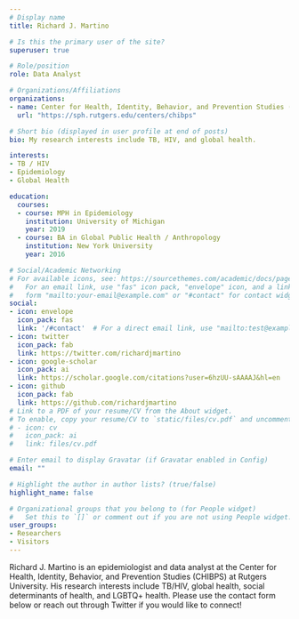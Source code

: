```yaml
---
# Display name
title: Richard J. Martino

# Is this the primary user of the site?
superuser: true

# Role/position
role: Data Analyst

# Organizations/Affiliations
organizations:
- name: Center for Health, Identity, Behavior, and Prevention Studies (CHIBPS)
  url: "https://sph.rutgers.edu/centers/chibps"

# Short bio (displayed in user profile at end of posts)
bio: My research interests include TB, HIV, and global health.

interests:
- TB / HIV
- Epidemiology
- Global Health

education:
  courses:
  - course: MPH in Epidemiology
    institution: University of Michigan
    year: 2019
  - course: BA in Global Public Health / Anthropology
    institution: New York University
    year: 2016

# Social/Academic Networking
# For available icons, see: https://sourcethemes.com/academic/docs/page-builder/#icons
#   For an email link, use "fas" icon pack, "envelope" icon, and a link in the
#   form "mailto:your-email@example.com" or "#contact" for contact widget.
social:
- icon: envelope
  icon_pack: fas
  link: '/#contact'  # For a direct email link, use "mailto:test@example.org".
- icon: twitter
  icon_pack: fab
  link: https://twitter.com/richardjmartino
- icon: google-scholar
  icon_pack: ai
  link: https://scholar.google.com/citations?user=6hzUU-sAAAAJ&hl=en
- icon: github
  icon_pack: fab
  link: https://github.com/richardjmartino
# Link to a PDF of your resume/CV from the About widget.
# To enable, copy your resume/CV to `static/files/cv.pdf` and uncomment the lines below.
# - icon: cv
#   icon_pack: ai
#   link: files/cv.pdf

# Enter email to display Gravatar (if Gravatar enabled in Config)
email: ""

# Highlight the author in author lists? (true/false)
highlight_name: false

# Organizational groups that you belong to (for People widget)
#   Set this to `[]` or comment out if you are not using People widget.
user_groups:
- Researchers
- Visitors
---
```


Richard J. Martino is an epidemiologist and data analyst at the Center for Health, Identity, Behavior, and Prevention Studies (CHIBPS) at Rutgers University. His research interests include TB/HIV, global health, social determinants of health, and LGBTQ+ health. 
Please use the contact form below or reach out through Twitter if you would like to connect!
